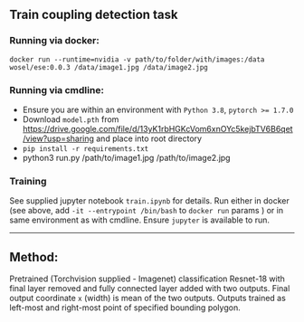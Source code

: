 ## Train coupling detection task

### Running via docker:
`docker run --runtime=nvidia -v path/to/folder/with/images:/data wosel/ese:0.0.3 /data/image1.jpg /data/image2.jpg`

### Running via cmdline:

 - Ensure you are within an environment with `Python 3.8`, `pytorch >= 1.7.0`
 - Download `model.pth` from https://drive.google.com/file/d/13yK1rbHGKcVom6xnOYc5kejbTV6B6qet/view?usp=sharing and place into root directory
 - `pip install -r requirements.txt`
 - python3 run.py /path/to/image1.jpg /path/to/image2.jpg

### Training 
See supplied jupyter notebook `train.ipynb` for details. Run either in docker (see above, add `-it --entrypoint /bin/bash` to `docker run` params ) or in same environment as with cmdline. Ensure `jupyter` is available to run.


________________

## Method:

Pretrained (Torchvision supplied - Imagenet) classification Resnet-18 with final layer removed and fully connected layer added with two outputs. Final output coordinate `x` (width) is mean of the two outputs. 
Outputs trained as left-most and right-most point of specified bounding polygon. 



